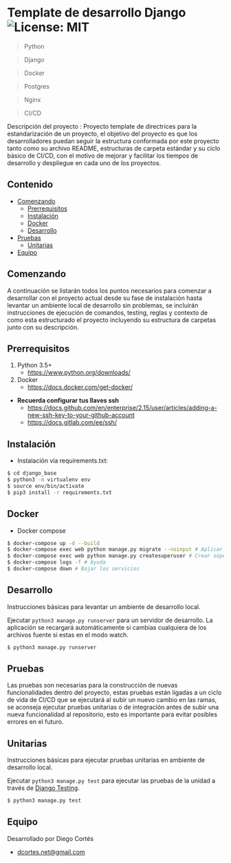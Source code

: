 # Template de desarrollo Django ![License: MIT](https://img.shields.io/badge/License-MIT-yellow.svg)

> Python

> Django

> Docker

> Postgres

> Nginx

> CI/CD

Descripción del proyecto : Proyecto template de directrices para la estandarización de un proyecto, el objetivo del proyecto es que los desarrolladores puedan seguir la estructura conformada por este proyecto tanto como su archivo README, estructuras de carpeta estándar y su ciclo básico de CI/CD, con el motivo de mejorar y facilitar los tiempos de desarrollo y despliegue en cada uno de los proyectos.

## Contenido

- [Comenzando](#comenzando)
    - [Prerrequisitos](#prerrequisitos)
    - [Instalación](#instalación)
    - [Docker](#docker)
    - [Desarrollo](#desarrollo)
- [Pruebas](#pruebas)
    - [Unitarias](#unitarias)
- [Equipo](#equipo)

## Comenzando

A continuación se listarán todos los puntos necesarios para comenzar a desarrollar con el proyecto actual desde su fase de instalación hasta levantar un ambiente local de desarrollo sin problemas, se incluirán instrucciones de ejecución de comandos, testing, reglas y contexto de como esta estructurado el proyecto incluyendo su estructura de carpetas junto con su descripción.

## Prerrequisitos

1. Python 3.5+
    * https://www.python.org/downloads/
2. Docker
    * https://docs.docker.com/get-docker/

* **Recuerda configurar tus llaves ssh**
    * https://docs.github.com/en/enterprise/2.15/user/articles/adding-a-new-ssh-key-to-your-github-account
    * https://docs.gitlab.com/ee/ssh/

## Instalación

* Instalación vía requirements.txt:

```bash
$ cd django_base
$ python3 -m virtualenv env
$ source env/bin/activate
$ pip3 install -r requirements.txt
```

## Docker

* Docker compose

```bash
$ docker-compose up -d --build
$ docker-compose exec web python manage.py migrate --noinput # Aplicar migraciones
$ docker-compose exec web python manage.py createsuperuser # Crear súper usuario
$ docker-compose logs -f # Ayuda
$ docker-compose down # Bajar los servicios
```

## Desarrollo

Instrucciones básicas para levantar un ambiente de desarrollo local.

Ejecutar `python3 manage.py runserver` para un servidor de desarrollo. La aplicación se recargará automáticamente si cambias cualquiera de los archivos fuente si estas en el modo watch.

```bash
$ python3 manage.py runserver
```

## Pruebas

Las pruebas son necesarias para la construcción de nuevas funcionalidades dentro del proyecto, estas pruebas están ligadas a un ciclo de vida de CI/CD que se ejecutará al subir un nuevo cambio en las ramas, se aconseja ejecutar pruebas unitarias o de integración antes de subir una nueva funcionalidad al repositorio, esto es importante para evitar posibles errores en el futuro.

## Unitarias

Instrucciones básicas para ejecutar pruebas unitarias en ambiente de desarrollo local.

Ejecutar `python3 manage.py test` para ejecutar las pruebas de la unidad a través de [Django Testing](https://docs.djangoproject.com/en/3.0/topics/testing/).

```bash
$ python3 manage.py test
```
## Equipo

Desarrollado por Diego Cortés

* dcortes.net@gmail.com
